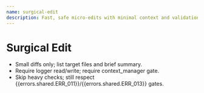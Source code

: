 ```yaml
---
name: surgical-edit
description: Fast, safe micro-edits with minimal context and validation
---
```


# Surgical Edit

- Small diffs only; list target files and brief summary.
- Require logger read/write; require context_manager gate.
- Skip heavy checks; still respect {{errors.shared.ERR_011}}/{{errors.shared.ERR_013}} gates.

